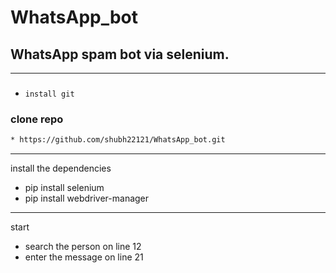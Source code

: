 # WhatsApp_bot

## WhatsApp spam bot via selenium.

---
###
  * `install git `
### clone repo
```bash
* https://github.com/shubh22121/WhatsApp_bot.git
```
---
install the dependencies
* pip install selenium
* pip install webdriver-manager
---
start
* search the person on line 12
* enter the message on line 21
